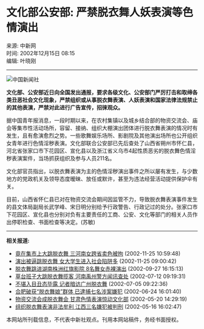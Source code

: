 # 文化部公安部: 严禁脱衣舞人妖表演等色情演出

来源: 中新网  
时间: 2002年12月15日 08:15  
编辑: 叶晓刚  

---

![中国新闻社](/images/logo2.gif)

**文化部、公安部近日向全国发出通报，要求各级文化、公安部门严厉打击和取缔各类丑恶社会文化现象，严禁组织或从事脱衣舞表演、人妖表演和国家法律法规禁止的其他表演，严禁对此进行广告宣传，招徕观众。**

据中国青年报消息，一段时期以来，在农村集镇以及城乡结合部的物资交流会、庙会等集市性活动场所，容留、接纳、组织大棚演出团体进行脱衣舞表演的情况时有发生，且有愈演愈烈之势。一些歌舞娱乐场所、影剧院及其他演出场所也公开组织女青年进行色情淫秽表演。文化部联合公安部已先后查处了山西省朔州市怀仁县，河北省张家口市下花园区、宣化县以及浙江省义乌市4起性质恶劣的脱衣舞色情淫秽表演案件，当场抓获组织及参与人员211名。

文化部官员指出，以脱衣舞表演为主的色情淫秽演出事件之所以屡有发生，与少数地方的党政机关及领导态度暧昧、放任或默许，甚至为违法经营活动提供保护伞有关。

目前，山西省怀仁县已对在物资交流会期间因监管不力，导致脱衣舞表演事件发生的县文体局副局长武学峰、宋日明分别给予行政警告、行政记过的处分。张家口市下花园区、宣化县也分别对负有主要责任的工商、公安、文化等部门的相关人员作出停职检查、书面检查等决定。(苏敏)

---

**相关报道:**
- [竟在集市上大跳脱衣舞 三河南女跨省卖色被拘](http://www.chinanews.com.cn/2002-11-25/26/246809.html) (2002-11-25 10:59:48)
- [演出被逼跳脱衣舞 女大学生进入社会陷阱多](http://www.chinanews.com.cn/2002-11-25/26/246688.html) (2002-11-25 09:00:42)
- [脱衣舞跳进湖南株洲红旗影院 8名舞女赤裸演出](http://www.chinanews.com.cn/2002-09-27/26/227336.html) (2002-09-27 16:15:13)
- [草台班子大跳脱衣舞揽客 河南禹州警方闻讯查处](http://www.chinanews.com.cn//2002-07-12/26/202699.html) (2002-07-12 09:19:31)
- [不堪入目丑态毕露 记者暗访广州脱衣舞](http://www.chinanews.com.cn//2002-07-05/26/200846.html) (2002-07-05 09:22:36)
- [合肥破获“脱衣舞娘”群体 已逮捕七名涉案嫌犯](http://www.chinanews.com.cn/2002-06-24/26/197637.html) (2002-06-24 16:01:40)
- [物资交流会成脱衣舞会 甘肃色情表演惊动文化部](http://www.chinanews.com.cn//2002-05-20/26/186956.html) (2002-05-20 14:29:19)
- [组织脱衣舞表演非法牟利 江西三名嫌犯被判刑](http://www.chinanews.com.cn/2002-05-16/26/186053.html) (2002-05-16 16:02:47)

本网站所刊载信息，不代表中新社观点。刊用本网站稿件，务经书面授权。